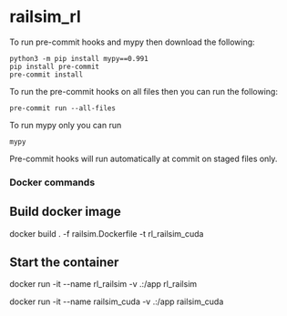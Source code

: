 # railsim_rl

To run pre-commit hooks and mypy then download the following:

```
python3 -m pip install mypy==0.991
pip install pre-commit
pre-commit install
````

To run the pre-commit hooks on all files then you can run the following:
```
pre-commit run --all-files
```

To run mypy only you can run
```
mypy
````

Pre-commit hooks will run automatically at commit on staged files only.


### Docker commands

## Build docker image
docker build . -f railsim.Dockerfile -t rl_railsim_cuda

## Start the container
docker run -it --name rl_railsim -v .:/app rl_railsim

docker run -it --name railsim_cuda -v .:/app railsim_cuda